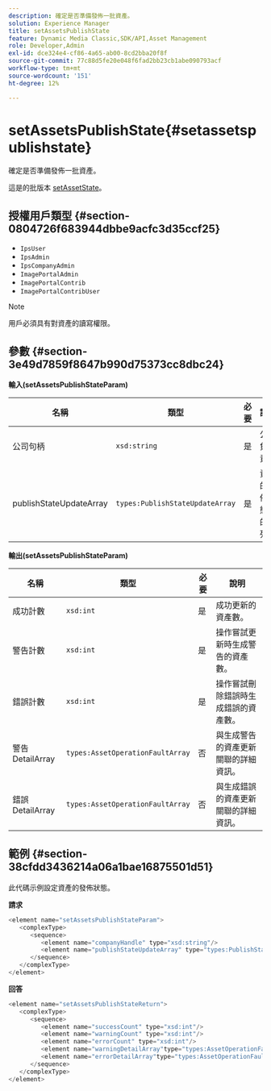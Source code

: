 ```yaml
---
description: 確定是否準備發佈一批資產。
solution: Experience Manager
title: setAssetsPublishState
feature: Dynamic Media Classic,SDK/API,Asset Management
role: Developer,Admin
exl-id: dce324e4-cf86-4a65-ab00-8cd2bba20f8f
source-git-commit: 77c88d5fe20e048f6fad2bb23cb1abe090793acf
workflow-type: tm+mt
source-wordcount: '151'
ht-degree: 12%

---
```


# setAssetsPublishState{#setassetspublishstate}

確定是否準備發佈一批資產。

這是的批版本 [setAssetState](../../../operations/c-operations-intro/c-methods/r-set-asset-publish-state.md#reference-9efc2eeea42348e0b1d5f3d1005c6563)。

## 授權用戶類型 {#section-0804726f683944dbbe9acfc3d35ccf25}

* `IpsUser`
* `IpsAdmin`
* `IpsCompanyAdmin`
* `ImagePortalAdmin`
* `ImagePortalContrib`
* `ImagePortalContribUser`

>[!NOTE]
>
>用戶必須具有對資產的讀寫權限。

## 參數 {#section-3e49d7859f8647b990d75373cc8dbc24}

**輸入(setAssetsPublishStateParam)**

| 名稱 | 類型 | 必要 | 說明 |
|---|---|---|---|
| 公司句柄 | `xsd:string` | 是 | 公司負責。 |
| publishStateUpdateArray | `types:PublishStateUpdateArray` | 是 | 資產的發佈狀態值的陣列。 |

**輸出(setAssetsPublishStateParam)**

| 名稱 | 類型 | 必要 | 說明 |
|---|---|---|---|
| 成功計數 | `xsd:int` | 是 | 成功更新的資產數。 |
| 警告計數 | `xsd:int` | 是 | 操作嘗試更新時生成警告的資產數。 |
| 錯誤計數 | `xsd:int` | 是 | 操作嘗試刪除錯誤時生成錯誤的資產數。 |
| 警告DetailArray | `types:AssetOperationFaultArray` | 否 | 與生成警告的資產更新關聯的詳細資訊。 |
| 錯誤DetailArray | `types:AssetOperationFaultArray` | 否 | 與生成錯誤的資產更新關聯的詳細資訊。 |

## 範例 {#section-38cfdd3436214a06a1bae16875501d51}

此代碼示例設定資產的發佈狀態。

**請求**

```java
<element name="setAssetsPublishStateParam">
   <complexType>
      <sequence>
         <element name="companyHandle" type="xsd:string"/>
         <element name="publishStateUpdateArray" type="types:PublishStateUpdateArray"/>
      </sequence>
   </complexType>
</element>
```

**回答**

```java
<element name="setAssetsPublishStateReturn">
   <complexType>
      <sequence>
         <element name="successCount" type="xsd:int"/>
         <element name="warningCount" type="xsd:int"/>
         <element name="errorCount" type="xsd:int"/>
         <element name="warningDetailArray"type="types:AssetOperationFaultArray" minOccurs="0"/>
         <element name="errorDetailArray"type="types:AssetOperationFaultArray" minOccurs="0"/>
      </sequence>
   </complexType>
</element>
```
